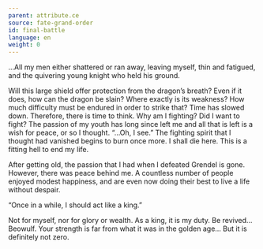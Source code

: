 ```yaml
---
parent: attribute.ce
source: fate-grand-order
id: final-battle
language: en
weight: 0
---
```


…All my men either shattered or ran away, leaving myself, thin and fatigued, and the quivering young knight who held his ground.

Will this large shield offer protection from the dragon’s breath?
Even if it does, how can the dragon be slain?
Where exactly is its weakness?
How much difficulty must be endured in order to strike that?
Time has slowed down.
Therefore, there is time to think.
Why am I fighting? Did I want to fight?
The passion of my youth has long since left me and all that is left is a wish for peace, or so I thought.
“…Oh, I see.”
The fighting spirit that I thought had vanished begins to burn once more.
I shall die here.
This is a fitting hell to end my life.

After getting old, the passion that I had when I defeated Grendel is gone.
However, there was peace behind me.
A countless number of people enjoyed modest happiness, and are even now doing their best to live a life without despair.

“Once in a while, I should act like a king.”

Not for myself, nor for glory or wealth.
As a king, it is my duty.
Be revived…Beowulf.
Your strength is far from what it was in the golden age…
But it is definitely not zero.
